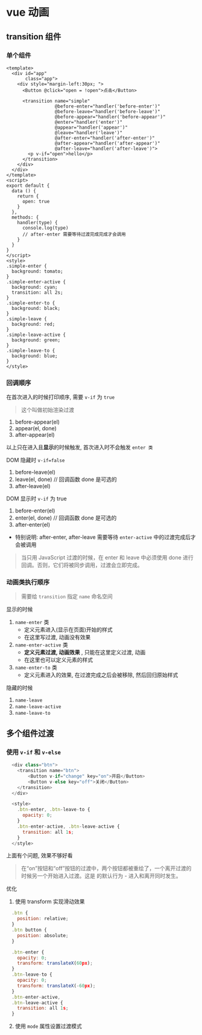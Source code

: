 
# vue 动画

## transition 组件

### 单个组件

```vue
<template>
  <div id="app"
       class="app">
    <div style="margin-left:30px; ">
      <Button @click="open = !open">点击</Button>

      <transition name="simple"
                  @before-enter="handler('before-enter')"
                  @before-leave="handler('before-leave')"
                  @before-appear="handler('before-appear')"
                  @enter="handler('enter')"
                  @appear="handler('appear')"
                  @leave="handler('leave')"
                  @after-enter="handler('after-enter')"
                  @after-appear="handler('after-appear')"
                  @after-leave="handler('after-leave')">       
        <p v-if="open">hello</p>
      </transition>
    </div>
  </div>
</template>
<script>
export default {
  data () {
    return {
      open: true
    }
  },
  methods: {
    handler(type) {
      console.log(type)
      // after-enter 需要等待过渡完成完成才会调用
    }
  }
}
</script>
<style>
.simple-enter {
  background: tomato;
}
.simple-enter-active {
  background: cyan;
  transition: all 2s;
}
.simple-enter-to {
  background: black;
}
.simple-leave {
  background: red;
}
.simple-leave-active {
  background: green;
}
.simple-leave-to {
  background: blue;
}
</style>
```

### 回调顺序
在首次进入的时候打印顺序, 需要 `v-if` 为 `true`

> 这个叫做初始渲染过渡
1. before-appear(el)
2. appear(el, done)
3. after-appear(el) 

以上只在进入且**显示**的时候触发, 首次进入时不会触发 `enter 类`

DOM 隐藏时 `v-if=false`

1. before-leave(el)
2. leave(el, done) // 回调函数 done 是可选的
3. after-leave(el)


DOM 显示时 `v-if` 为 true

1. before-enter(el)
2. enter(el, done) // 回调函数 done 是可选的
3. after-enter(el)

+ 特别说明: after-enter, after-leave 需要等待 `enter-active` 中的过渡完成后才会被调用

> 当只用 JavaScript 过渡的时候，在 enter 和 leave 中必须使用 done 进行回调。否则，它们将被同步调用，过渡会立即完成。

### 动画类执行顺序

> 需要给 `transition` 指定 `name` 命名空间

显示的时候
1. `name-enter` 类
   + 定义元素进入(显示在页面)开始的样式
   + 在这里写过渡, 动画没有效果
2. `name-enter-active` 类
   + **定义元素过渡, 动画效果** , 只能在这里定义过渡, 动画
   + 在这里也可以定义元素的样式
3. `name-enter-to` 类 
   + 定义元素进入的效果, 在过渡完成之后会被移除, 然后回归原始样式


隐藏的时候
1. `name-leave`
2. `name-leave-active`
3. `name-leave-to`

## 多个组件过渡

### 使用 `v-if` 和 `v-else`

```javaScript
  <div class="btn">
    <transition name="btn">
        <Button v-if="change" key="on">开启</Button>
        <Button v-else key="off">关闭</Button>
    </transition>
  </div>

  <style>
    .btn-enter, .btn-leave-to {
      opacity: 0;
    }
    .btn-enter-active, .btn-leave-active {
      transition: all 1s;
    }
  </style>

```
上面有个问题, 效果不够好看

> 在“on”按钮和“off”按钮的过渡中，两个按钮都被重绘了，一个离开过渡的时候另一个开始进入过渡。这是 <transition> 的默认行为 - 进入和离开同时发生。

优化

1. 使用 transform 实现滑动效果
  ```javascript
    .btn {
      position: relative;
    }
    .btn button {
      position: absolute;
    }

    .btn-enter {
      opacity: 0;
      transform: translateX(60px);
    }
    .btn-leave-to {
      opacity: 0;
      transform: translateX(-60px);
    }
    .btn-enter-active,
    .btn-leave-active {
      transition: all 1s;
    }
  ```

2. 使用 `mode` 属性设置过渡模式

